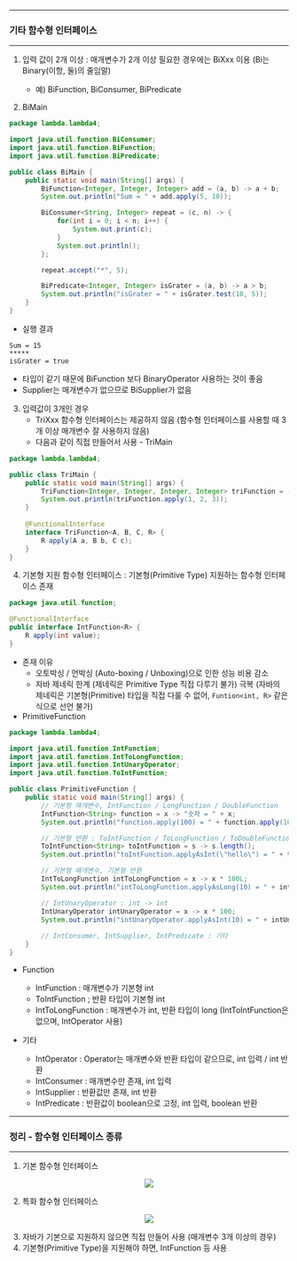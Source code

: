 -----
### 기타 함수형 인터페이스
-----
1. 입력 값이 2개 이상 : 매개변수가 2개 이상 필요한 경우에는 BiXxx 이용 (Bi는 Binary(이항, 둘)의 줄임말)
   - 예) BiFunction, BiConsumer, BiPredicate

2. BiMain
```java
package lambda.lambda4;

import java.util.function.BiConsumer;
import java.util.function.BiFunction;
import java.util.function.BiPredicate;

public class BiMain {
    public static void main(String[] args) {
        BiFunction<Integer, Integer, Integer> add = (a, b) -> a + b;
        System.out.println("Sum = " + add.apply(5, 10));

        BiConsumer<String, Integer> repeat = (c, n) -> {
            for(int i = 0; i < n; i++) {
                System.out.print(c);
            }
            System.out.println();
        };

        repeat.accept("*", 5);

        BiPredicate<Integer, Integer> isGrater = (a, b) -> a > b;
        System.out.println("isGrater = " + isGrater.test(10, 5));
    }
}
```
  - 실행 결과
```
Sum = 15
*****
isGrater = true
```

  - 타입이 같기 때문에 BiFunction 보다 BinaryOperator 사용하는 것이 좋음
  - Supplier는 매개변수가 없으므로 BiSupplier가 없음

3. 입력값이 3개인 경우
   - TriXxx 함수형 인터페이스는 제공하지 않음 (함수형 인터페이스를 사용할 때 3개 이상 매개변수 잘 사용하지 않음)
   - 다음과 같이 직접 만들어서 사용 - TriMain
```java
package lambda.lambda4;

public class TriMain {
    public static void main(String[] args) {
        TriFunction<Integer, Integer, Integer, Integer> triFunction = (a, b, c) -> a + b + c;
        System.out.println(triFunction.apply(1, 2, 3));
    }
    
    @FunctionalInterface
    interface TriFunction<A, B, C, R> {
        R apply(A a, B b, C c);
    }
}
```

4. 기본형 지원 함수형 인터페이스 : 기본형(Primitive Type) 지원하는 함수형 인터페이스 존재
```java
package java.util.function;

@FunctionalInterface
public interface IntFunction<R> {
    R apply(int value);
}
```
  - 존재 이유
    + 오토박싱 / 언박싱 (Auto-boxing / Unboxing)으로 인한 성능 비용 감소
    + 자바 제네릭 한계 (제네릭은 Primitive Type 직접 다루기 불가) 극복 (자바의 제네릭은 기본형(Primitive) 타입을 직접 다룰 수 없어, ```Funtion<int, R>``` 같은 식으로 선언 불가)
  - PrimitiveFunction
```java
package lambda.lambda4;

import java.util.function.IntFunction;
import java.util.function.IntToLongFunction;
import java.util.function.IntUnaryOperator;
import java.util.function.ToIntFunction;

public class PrimitiveFunction {
    public static void main(String[] args) {
        // 기본형 매개변수, IntFunction / LongFunction / DoubleFunction
        IntFunction<String> function = x -> "숫자 = " + x;
        System.out.println("function.apply(100) = " + function.apply(100));

        // 기본형 반환 : ToIntFunction / ToLongFunction / ToDoubleFunction
        ToIntFunction<String> toIntFunction = s -> s.length();
        System.out.println("toIntFunction.applyAsInt(\"hello\") = " + toIntFunction.applyAsInt("hello"));

        // 기본형 매개변수, 기본형 반환
        IntToLongFunction intToLongFunction = x -> x * 100L;
        System.out.println("intToLongFunction.applyAsLong(10) = " + intToLongFunction.applyAsLong(10));

        // IntUnaryOperator : int -> int
        IntUnaryOperator intUnaryOperator = x -> x * 100;
        System.out.println("intUnaryOperator.applyAsInt(10) = " + intUnaryOperator.applyAsInt(10));
        
        // IntConsumer, IntSupplier, IntPredicate : 기타
    }
}
```
  - Function
    + IntFunction : 매개변수가 기본형 int
    + ToIntFunction ; 반환 타입이 기본형 int
    + IntToLongFunction : 매개변수가 int, 반환 타입이 long (IntToIntFunction은 없으며, IntOperator 사용)

  - 기타
    + IntOperator : Operator는 매개변수와 반환 타입이 같으므로, int 입력 / int 반환
    + IntConsumer : 매개변수만 존재, int 입력
    + IntSupplier : 반환값만 존재, int 반환
    + IntPredicate : 반환값이 boolean으로 고정, int 입력, boolean 반환

-----
### 정리 - 함수형 인터페이스 종류
-----
1. 기본 함수형 인터페이스
<div align="center">
<img src="https://github.com/user-attachments/assets/5bd80806-6c1a-4202-b336-a7e808818784">
</div>

2. 특화 함수형 인터페이스
<div align="center">
<img src="https://github.com/user-attachments/assets/6ca46e09-f4a4-4eca-9407-6a3438c05f48">
</div>

3. 자바가 기본으로 지원하지 않으면 직접 만들어 사용 (매개변수 3개 이상의 경우)
4. 기본형(Primitive Type)을 지원해야 하면, IntFunction 등 사용
    
